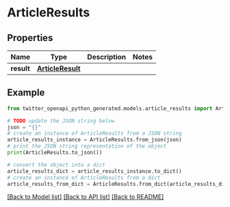 # ArticleResults


## Properties

Name | Type | Description | Notes
------------ | ------------- | ------------- | -------------
**result** | [**ArticleResult**](ArticleResult.md) |  | 

## Example

```python
from twitter_openapi_python_generated.models.article_results import ArticleResults

# TODO update the JSON string below
json = "{}"
# create an instance of ArticleResults from a JSON string
article_results_instance = ArticleResults.from_json(json)
# print the JSON string representation of the object
print(ArticleResults.to_json())

# convert the object into a dict
article_results_dict = article_results_instance.to_dict()
# create an instance of ArticleResults from a dict
article_results_from_dict = ArticleResults.from_dict(article_results_dict)
```
[[Back to Model list]](../README.md#documentation-for-models) [[Back to API list]](../README.md#documentation-for-api-endpoints) [[Back to README]](../README.md)


